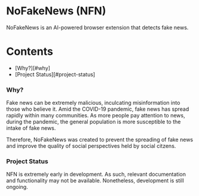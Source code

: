 # NoFakeNews (NFN)

NoFakeNews is an AI-powered browser extension that detects fake news.

Contents
=========

* [Why?][#why]
* [Project Status][#project-status]


### Why?

Fake news can be extremely malicious, inculcating misinformation into those who believe it. Amid the COVID-19 pandemic, fake news has spread rapidly within many communities. As more people pay attention to news, during the pandemic, the general population is more susceptible to the intake of fake news. 

Therefore, NoFakeNews was created to prevent the spreading of fake news and improve the quality of social perspectives held by social citzens. 


### Project Status

NFN is extremely early in development. As such, relevant documentation and functionality may not be available. Nonetheless, development is still ongoing.